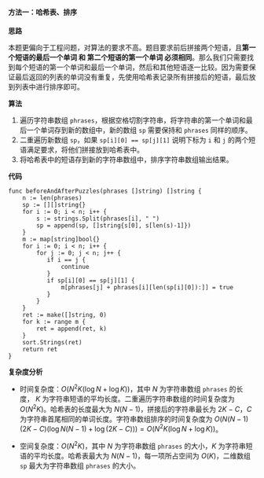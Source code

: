 #### 方法一：哈希表、排序

**思路**

本题更偏向于工程问题，对算法的要求不高。题目要求前后拼接两个短语，且**第一个短语的最后一个单词 和 第二个短语的第一个单词 必须相同**。那么我们只需要找到每个短语的第一个单词和最后一个单词，然后和其他短语逐一比较。因为需要保证最后返回的列表的单词没有重复，先使用哈希表记录所有拼接后的短语，最后放到列表中进行排序即可。

**算法**

1. 遍历字符串数组 `phrases`，根据空格切割字符串，将字符串的第一个单词和最后一个单词存到新的数组中，新的数组 `sp` 需要保持和 `phrases` 同样的顺序。
2. 二重遍历新数组 `sp`，如果 `sp[i][0] == sp[j][1]` 说明下标为 `i` 和 `j` 的两个短语满足要求，将他们拼接放到哈希表中。
3. 将哈希表中的短语存到新的字符串数组中，排序字符串数组输出结果。

**代码**

```golang [ ]
func beforeAndAfterPuzzles(phrases []string) []string {
    n := len(phrases)
    sp := [][]string{}
    for i := 0; i < n; i++ {
        s := strings.Split(phrases[i], " ")
        sp = append(sp, []string{s[0], s[len(s)-1]})
    }
    m := map[string]bool{}
    for i := 0; i < n; i++ {
        for j := 0; j < n; j++ {
           if i == j {
               continue
           }
           if sp[i][0] == sp[j][1] {
               m[phrases[j] + phrases[i][len(sp[i][0]):]] = true
           }
        }
    }
    ret := make([]string, 0)
    for k := range m {
        ret = append(ret, k)
    }
    sort.Strings(ret)
    return ret
}
```

**复杂度分析**

- 时间复杂度：$O(N^2K(\log N+\log K))$，其中 $N$ 为字符串数组 `phrases` 的长度， $K$ 为字符串短语的平均长度。二重遍历字符串数组的时间复杂度为 $O(N^2K)$。哈希表的长度最大为 $N(N-1)$，拼接后的字符串最长为 $2K - C$，$C$ 为字符串首尾相同的单词长度。字符串数组排序的时间复杂度为 $O(N(N-1)(2K-C)(\log N(N-1) + \log(2K-C))) = O(N^2 K (\log N + \log K))$。

- 空间复杂度：$O(N^2K)$，其中 $N$ 为字符串数组 `phrases` 的大小，$K$ 为字符串短语的平均长度。哈希表最大为 $N(N-1)$，每一项所占空间为 $O(K)$，二维数组 `sp` 最大为字符串数组 `phrases` 的大小。